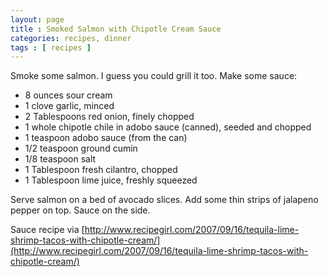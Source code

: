 ```yaml
---
layout: page
title : Smoked Salmon with Chipotle Cream Sauce
categories: recipes, dinner
tags : [ recipes ]
---
```


Smoke some salmon. I guess you could grill it too. Make some sauce:

* 8 ounces sour cream
* 1 clove garlic, minced
* 2 Tablespoons red onion, finely chopped
* 1 whole chipotle chile in adobo sauce (canned), seeded and chopped
* 1 teaspoon adobo sauce (from the can)
* 1/2 teaspoon ground cumin
* 1/8 teaspoon salt
* 1 Tablespoon fresh cilantro, chopped
* 1 Tablespoon lime juice, freshly squeezed

Serve salmon on a bed of avocado slices. Add some thin strips of jalapeno pepper on top. Sauce on the side.

Sauce recipe via [http://www.recipegirl.com/2007/09/16/tequila-lime-shrimp-tacos-with-chipotle-cream/](http://www.recipegirl.com/2007/09/16/tequila-lime-shrimp-tacos-with-chipotle-cream/)
